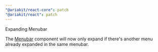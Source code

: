 ```yaml
---
"@ariakit/react-core": patch
"@ariakit/react": patch
---
```


Expanding Menubar

The [Menubar](https://ariakit.org/components/menubar) component will now only expand if there's another menu already expanded in the same menubar.
